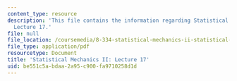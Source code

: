 ```yaml
---
content_type: resource
description: 'This file contains the information regarding Statistical Mechanics II:
  Lecture 17.'
file: null
file_location: /coursemedia/8-334-statistical-mechanics-ii-statistical-physics-of-fields-spring-2014/be551c5abdaa2a95c900fa9710258d1d_MIT8_334S14_Lec17.pdf
file_type: application/pdf
resourcetype: Document
title: 'Statistical Mechanics II: Lecture 17'
uid: be551c5a-bdaa-2a95-c900-fa9710258d1d
---
```

